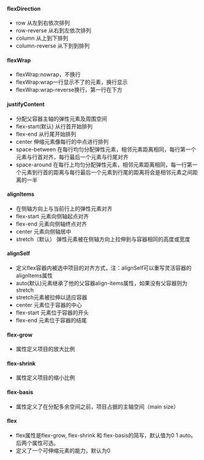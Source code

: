 #### flexDirection
* row 从左到右依次排列
* row-reverse 从右到左依次排列
* column 从上到下排列
* column-reverse 从下到到排列
#### flexWrap
* flexWrap:nowrap，不换行
* flexWrap:wrap一行显示不了的元素，换行显示
* flexWrap:wrap-reverse换行，第一行在下方
#### justifyContent
* 分配父容器主轴的弹性元素及周围空间
* flex-start(默认) 从行首开始排列
* flex-end 从行尾开始排列
* center 伸缩元素像每行的中点进行排列
* space-between 在每行均匀分配弹性元素，相邻元素距离相同，每行第一个元素与行首对齐，每行最后一个元素与行尾对齐
* space-around 在每行上均匀分配弹性元素，相邻元素距离相同，每一行第一个元素到行首的距离与每行最后一个元素到行尾的距离将会是相邻元素之间距离的一半
#### alignItems
* 在侧轴方向上与当前行上的弹性元素对齐
* flex-start 元素向侧轴起点对齐
* flex-end 元素向侧轴终点对齐
* center 元素向侧轴居中
* stretch（默认） 弹性元素被在侧轴方向上拉伸到与容器相同的高度或宽度
#### alignSelf 
* 定义flex容器内被选中项目的对齐方式，注：alignSelf可以重写灵活容器的alignItems属性
* auto(默认)元素继承了他的父容器align-items属性，如果没有父容器则为stretch
* stretch元素被拉伸以适应容器
* center 元素位于容器的中心
* flex-start 元素位于容器的开头
* flex-end 元素位于容器的结尾
#### flex-grow
* 属性定义项目的放大比例
#### flex-shrink
* 属性定义项目的缩小比例
#### flex-basis
* 属性定义了在分配多余空间之前，项目占据的主轴空间（main size）
#### flex
* flex属性是flex-grow, flex-shrink 和 flex-basis的简写，默认值为0 1 auto。后两个属性可选。
* 定义了一个可伸缩元素的能力，默认为0